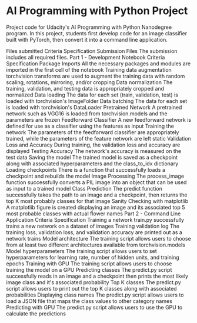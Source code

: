# AI Programming with Python Project

Project code for Udacity's AI Programming with Python Nanodegree program. In this project, students first develop code for an image classifier built with PyTorch, then convert it into a command line application.


Files submitted
Criteria	Specification
Submission Files	The submission includes all required files.
Part 1 - Development Notebook
Criteria	Specification
Package Imports	All the necessary packages and modules are imported in the first cell of the notebook
Training data augmentation	torchvision transforms are used to augment the training data with random scaling, rotations, mirroring, and/or cropping
Data normalization	The training, validation, and testing data is appropriately cropped and normalized
Data loading	The data for each set (train, validation, test) is loaded with torchvision's ImageFolder
Data batching	The data for each set is loaded with torchvision's DataLoader
Pretrained Network	A pretrained network such as VGG16 is loaded from torchvision.models and the parameters are frozen
Feedforward Classifier	A new feedforward network is defined for use as a classifier using the features as input
Training the network	The parameters of the feedforward classifier are appropriately trained, while the parameters of the feature network are left static
Validation Loss and Accuracy	During training, the validation loss and accuracy are displayed
Testing Accuracy	The network's accuracy is measured on the test data
Saving the model	The trained model is saved as a checkpoint along with associated hyperparameters and the class_to_idx dictionary
Loading checkpoints	There is a function that successfully loads a checkpoint and rebuilds the model
Image Processing	The process_image function successfully converts a PIL image into an object that can be used as input to a trained model
Class Prediction	The predict function successfully takes the path to an image and a checkpoint, then returns the top K most probably classes for that image
Sanity Checking with matplotlib	A matplotlib figure is created displaying an image and its associated top 5 most probable classes with actual flower names
Part 2 - Command Line Application
Criteria	Specification
Training a network	train.py successfully trains a new network on a dataset of images
Training validation log	The training loss, validation loss, and validation accuracy are printed out as a network trains
Model architecture	The training script allows users to choose from at least two different architectures available from torchvision.models
Model hyperparameters	The training script allows users to set hyperparameters for learning rate, number of hidden units, and training epochs
Training with GPU	The training script allows users to choose training the model on a GPU
Predicting classes	The predict.py script successfully reads in an image and a checkpoint then prints the most likely image class and it's associated probability
Top K classes	The predict.py script allows users to print out the top K classes along with associated probabilities
Displaying class names	The predict.py script allows users to load a JSON file that maps the class values to other category names
Predicting with GPU	The predict.py script allows users to use the GPU to calculate the predictions